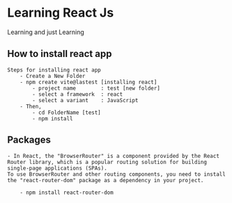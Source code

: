 
# Learning React Js

Learning and just Learning




## How to install react app

    Steps for installing react app
        - Create a New Folder
        - npm create vite@lastest [installing react]
            - project name        : test [new folder]
            - select a framework  : react
            - select a variant    : JavaScript 
        - Then, 
            - cd FolderName [test]
            - npm install


## Packages

    - In React, the "BrowserRouter" is a component provided by the React Router library, which is a popular routing solution for building single-page applications (SPAs).
    To use BrowserRouter and other routing components, you need to install the "react-router-dom" package as a dependency in your project. 

        - npm install react-router-dom
